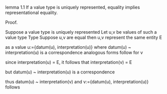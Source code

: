lemma 1.1 If a value type is uniquely represented, equality implies 
representational equality.

Proof.

Suppose a value type is uniquely represented
Let u,v be values of such a value type Type
Suppose u,v are equal
then u,v represent the same entity E

as a value u:={datum(u), interpretation(u)} 
where datum(u) ~ interpretation(u) is a correspondence
analogous forms follow for v

since interpretation(u) = E, it follows that interpretation(v) = E

but datum(u) ~ interpretation(u) is a correspondence

thus datum(u) ~ interpretation(v)
and v:={datum(u), interpretation(u)} follows

#
